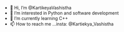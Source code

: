 - 👋 Hi, I’m @KartikeyaVashistha
- 👀 I’m interested in Python and software development
- 🌱 I’m currently learning C++
- 📫 How to reach me ...insta: @Kartiekya_Vashistha

<!---
KartikeyaVashistha/KartikeyaVashistha is a ✨ special ✨ repository because its `README.md` (this file) appears on your GitHub profile.
You can click the Preview link to take a look at your changes.
--->
